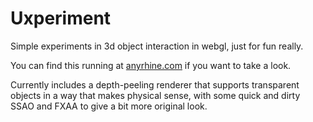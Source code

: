 # Uxperiment

Simple experiments in 3d object interaction in webgl, just for fun really.

You can find this running at [anyrhine.com](http://anyrhine.com/demo.html) if you want to take a look.

Currently includes a depth-peeling renderer that supports transparent objects in a way that makes physical sense,
with some quick and dirty SSAO and FXAA to give a bit more original look.

